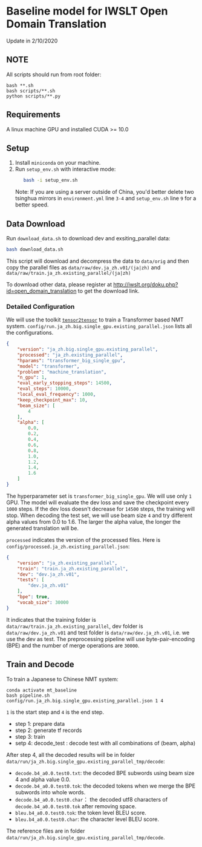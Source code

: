 # Baseline model for IWSLT Open Domain Translation

Update in 2/10/2020


## NOTE

All scripts should run from root folder:

```
bash **.sh
bash scripts/**.sh
python scripts/**.py
```

## Requirements

A linux machine GPU and installed CUDA >= 10.0

## Setup

1. Install `miniconda` on your machine.
2. Run `setup_env.sh` with interactive mode:
    ```bash
       bash -i setup_env.sh
    ```
    Note: If you are using a server outside of China, you'd better delete two tsinghua mirrors in `environment.yml` line `3-4` and `setup_env.sh` line `9` for a better speed.
    
## Data Download

Run `download_data.sh` to download dev and exsiting_parallel data:
```bash
bash download_data.sh
```

This script will download and decompress the data to `data/orig` and then copy the parallel files as `data/raw/dev.ja_zh.v01/(ja|zh)` and `data/raw/train.ja_zh.existing_parallel/(ja|zh)`

To download other data, please register at http://iwslt.org/doku.php?id=open_domain_translation to get the download link.



### Detailed Configuration

We will use the toolkit [`tensor2tensor`](https://github.com/tensorflow/tensor2tensor) to train a Transformer based NMT system. 
`config/run.ja_zh.big.single_gpu.existing_parallel.json` lists all the configurations. 

```json
{
    "version": "ja_zh.big.single_gpu.existing_parallel",
    "processed": "ja_zh.existing_parallel",
    "hparams": "transformer_big_single_gpu",
    "model": "transformer",
    "problem": "machine_translation",
    "n_gpu": 1,
    "eval_early_stopping_steps": 14500,
    "eval_steps": 10000,
    "local_eval_frequency": 1000,
    "keep_checkpoint_max": 10,
    "beam_size": [
        4
    ],
    "alpha": [
        0.0,
        0.2,
        0.4,
        0.6,
        0.8,
        1.0,
        1.2,
        1.4,
        1.6
    ]
}
```

The hyperparameter set is `transformer_big_single_gpu`. 
We will use only `1` GPU. 
The model will evaluate the dev loss and save the checkpoint every `1000` steps. 
If the dev loss doesn't decrease for `14500` steps, the training will stop. 
When decoding the test set, we will use beam size `4` and try different alpha values from 0.0 to 1.6. 
The larger the alpha value, the longer the generated translation will be.

`processed` indicates the version of the processed files. Here is `config/processed.ja_zh.existing_parallel.json`:

```json
{
    "version": "ja_zh.existing_parallel",
    "train": "train.ja_zh.existing_parallel",
    "dev": "dev.ja_zh.v01",
    "tests": [
        "dev.ja_zh.v01"
    ],
    "bpe": true,
    "vocab_size": 30000
}
``` 
It indicates that the training folder is `data/raw/train.ja_zh.existing_parallel`, dev folder is `data/raw/dev.ja_zh.v01` and test folder is `data/raw/dev.ja_zh.v01`, i.e. we use the dev as test. 
The preprocessing pipeline will use byte-pair-encoding (BPE) and the number of merge operations are `30000`. 

## Train and Decode


To train a Japanese to Chinese NMT system: 

```
conda activate mt_baseline
bash pipeline.sh config/run.ja_zh.big.single_gpu.existing_parallel.json 1 4
```

`1` is the start step and `4` is the end step.

- step 1: prepare data
- step 2: generate tf records
- step 3: train
- setp 4: decode_test : decode test with all combinations of (beam, alpha)

After step 4, all the decoded results will be in folder `data/run/ja_zh.big.single_gpu.existing_parallel_tmp/decode`:
* `decode.b4_a0.0.test0.txt`: the decoded BPE subwords using beam size 4 and alpha value 0.0.
* `decode.b4_a0.0.test0.tok`: the decoded tokens when we merge the BPE subwords into whole words.
* `decode.b4_a0.0.test0.char`： the decoded utf8 characters of `decode.b4_a0.0.test0.tok` after removing space.
* `bleu.b4_a0.0.test0.tok`: the token level BLEU score.
* `bleu.b4_a0.0.test0.char`: the character level BLEU score. 

The reference files are in folder `data/run/ja_zh.big.single_gpu.existing_parallel_tmp/decode`.

